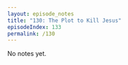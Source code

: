 ```yaml
---
layout: episode_notes
title: "130: The Plot to Kill Jesus"
episodeIndex: 133
permalink: /130
---
```

No notes yet.
